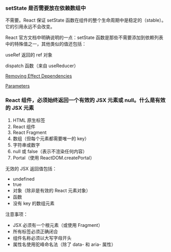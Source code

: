 ### setState 是否需要放在依赖数组中

不需要。React 保证 setState 函数在组件的整个生命周期中是稳定的（stable）。它的引用永远不会改变。

React 官方文档中明确说明的一点：setState 函数是那些不需要添加到依赖列表中的特殊值之一，其他类似的值还包括：

useRef 返回的 ref 对象

dispatch 函数（来自 useReducer）

[Removing Effect Dependencies](https://react.dev/learn/removing-effect-dependencies#are-you-reading-some-state-only-to-calculate-the-next-state)

[Parameters](https://react.dev/reference/react/useCallback#parameters)

### React 组件，必须始终返回一个有效的 JSX 元素或 null。什么是有效的 JSX 元素

1. HTML 原生标签
2. React 组件
3. React Fragment
4. 数组（但每个元素都需要唯一的 key）
5. 字符串或数字
6. null 或 false（表示不渲染任何内容）
7. Portal（使用 ReactDOM.createPortal）

无效的 JSX 返回值包括：

- undefined
- true
- 对象（除非是有效的 React 元素对象）
- 函数
- 没有 key 的数组元素

注意事项：

- JSX 必须有一个根元素（或使用 Fragment）
- 所有标签必须正确闭合
- 组件名称必须以大写字母开头
- 属性名使用驼峰命名法（除了 data- 和 aria- 属性）
